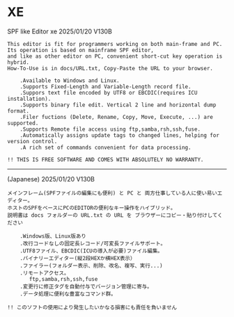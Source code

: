 # XE
SPF like Editor xe           2025/01/20 V130B

    This editor is fit for programmers working on both main-frame and PC.
    Its operation is based on mainframe SPF editor,
    and like as other editor on PC, convenient short-cut key operation is hybrid.
    How-To-Use is in docs/URL.txt, Copy-Paste the URL to your browser.

        .Available to Windows and Linux.
        .Supports Fixed-Length and Variable-Length record file.
        .Suppors text file encoded by UTF8 or EBCDIC(requires ICU installation).
        .Supports binary file edit. Vertical 2 line and horizontal dump format.
        .Filer fuctions (Delete, Rename, Copy, Move, Execute, ...) are supported.
        .Supports Remote file access using ftp,samba,rsh,ssh,fuse.
        .Automatically assigns update tags to changed lines, helping for version control.
        .A rich set of commands convenient for data processing.

    !! THIS IS FREE SOFTWARE AND COMES WITH ABSOLUTELY NO WARRANTY.
*********************************************************************************************
(Japanese)                   2025/01/20 V130B

    メインフレーム(SPFファイルの編集にも便利) と PC と 両方仕事している人に使い易いエディター。
    ホストのSPFをベースにPCのEDITORの便利なキー操作をハイブリッド。
    説明書は docs フォルダーの URL.txt の URL を ブラウザーにコピー・貼り付けしてください

        .Windows版、Linux版あり
        .改行コードなしの固定長レコード/可変長ファイルサポート。
        .UTF8ファイル、EBCDIC(ICUの導入が必要)ファイル編集。
        .バイナリーエディター(縦2段HEXか横HEX表示）
        .ファイラー(フォルダー表示、削除、改名、複写、実行...)
        .リモートアクセス。
           ftp,samba,rsh,ssh,fuse
        .変更行に修正タグを自動付与でバージョン管理に寄与。
        .データ処理に便利な豊富なコマンド群。

    !! このソフトの使用により発生したいかなる損害にも責任を負いません
